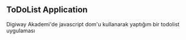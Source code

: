 **ToDoList Application**
---
Digiway Akademi'de javascript dom'u kullanarak yaptığım bir todolist uygulaması
